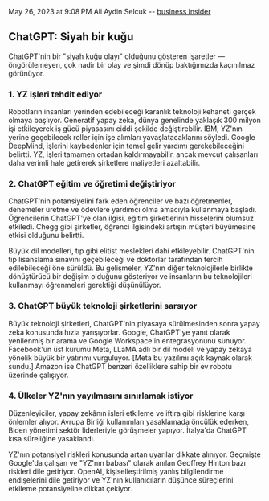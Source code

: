 May 26, 2023 at 9:08 PM Ali Aydin Selcuk --
[business insider](https://www.businessinsider.com/chatgpt-changed-everything-and-was-a-black-swan-event-2023-5)

## ChatGPT: Siyah bir kuğu
ChatGPT'nin bir "siyah kuğu olayı" olduğunu gösteren işaretler — öngörülemeyen, çok nadir bir olay ve şimdi dönüp baktığımızda kaçınılmaz görünüyor.

### 1. YZ işleri tehdit ediyor
Robotların insanları yerinden edebileceği karanlık teknoloji kehaneti gerçek olmaya başlıyor. Generatif yapay zeka, dünya genelinde yaklaşık 300 milyon işi etkileyerek iş gücü piyasasını ciddi şekilde değiştirebilir. IBM, YZ'nın yerine geçebilecek roller için işe alımları yavaşlatacaklarını söyledi. Google DeepMind, işlerini kaybedenler için temel gelir yardımı gerekebileceğini belirtti. YZ, işleri tamamen ortadan kaldırmayabilir, ancak mevcut çalışanları daha verimli hale getirerek şirketlere maliyetleri azaltabilir.

### 2. ChatGPT eğitim ve öğretimi değiştiriyor
ChatGPT'nin potansiyelini fark eden öğrenciler ve bazı öğretmenler, denemeler üretme ve ödevlere yardımcı olma amacıyla kullanmaya başladı. Öğrencilerin ChatGPT'ye olan ilgisi, eğitim şirketlerinin hisselerini olumsuz etkiledi. Chegg gibi şirketler, öğrenci ilgisindeki artışın müşteri büyümesine etkisi olduğunu belirtti.

Büyük dil modelleri, tıp gibi elitist meslekleri dahi etkileyebilir. ChatGPT'nin tıp lisanslama sınavını geçebileceği ve doktorlar tarafından tercih edilebileceği öne sürüldü. Bu gelişmeler, YZ'nın diğer teknolojilerle birlikte dönüştürücü bir değişim olduğunu gösteriyor ve insanların bu teknolojileri kullanmayı öğrenmeleri gerektiği düşünülüyor.

### 3. ChatGPT büyük teknoloji şirketlerini sarsıyor
Büyük teknoloji şirketleri, ChatGPT'nin piyasaya sürülmesinden sonra yapay zeka konusunda hızla yarışıyorlar. Google, ChatGPT'ye yanıt olarak yenilenmiş bir arama ve Google Workspace'in entegrasyonunu sunuyor. Facebook'un üst kurumu Meta, LLaMA adlı bir dil modeli ve yapay zekaya yönelik büyük bir yatırımı vurguluyor. [Meta bu yazılımı açık kaynak olarak sundu.] Amazon ise ChatGPT benzeri özelliklere sahip bir ev robotu üzerinde çalışıyor.

### 4. Ülkeler YZ'nın yayılmasını sınırlamak istiyor
Düzenleyiciler, yapay zekânın işleri etkileme ve iftira gibi risklerine karşı önlemler alıyor. Avrupa Birliği kullanımları yasaklamada öncülük ederken, Biden yönetimi sektör liderleriyle görüşmeler yapıyor. İtalya'da ChatGPT kısa süreliğine yasaklandı.

YZ'nın potansiyel riskleri konusunda artan uyarılar dikkate alınıyor. Geçmişte Google'da çalışan ve "YZ'nın babası" olarak anılan Geoffrey Hinton bazı riskleri dile getiriyor. OpenAI, kişiselleştirilmiş yanlış bilgilendirme endişelerini dile getiriyor ve YZ'nın kullanıcıların düşünce süreçlerini etkileme potansiyeline dikkat çekiyor.

